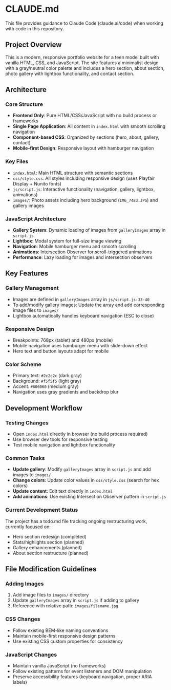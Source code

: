 # CLAUDE.md

This file provides guidance to Claude Code (claude.ai/code) when working with code in this repository.

## Project Overview

This is a modern, responsive portfolio website for a teen model built with vanilla HTML, CSS, and JavaScript. The site features a minimalist design with a gray/neutral color palette and includes a hero section, about section, photo gallery with lightbox functionality, and contact section.

## Architecture

### Core Structure
- **Frontend Only**: Pure HTML/CSS/JavaScript with no build process or frameworks
- **Single Page Application**: All content in `index.html` with smooth scrolling navigation
- **Component-based CSS**: Organized by sections (hero, about, gallery, contact)
- **Mobile-first Design**: Responsive layout with hamburger navigation

### Key Files
- `index.html`: Main HTML structure with semantic sections
- `css/style.css`: All styles including responsive design (uses Playfair Display + Nunito fonts)
- `js/script.js`: Interactive functionality (navigation, gallery, lightbox, animations)
- `images/`: Photo assets including hero background (`IMG_7483.JPG`) and gallery images

### JavaScript Architecture
- **Gallery System**: Dynamic loading of images from `galleryImages` array in `script.js`
- **Lightbox**: Modal system for full-size image viewing
- **Navigation**: Mobile hamburger menu and smooth scrolling
- **Animations**: Intersection Observer for scroll-triggered animations
- **Performance**: Lazy loading for images and intersection observers

## Key Features

### Gallery Management
- Images are defined in `galleryImages` array in `js/script.js:33-40`
- To add/modify gallery images: Update the array and add corresponding image files to `images/`
- Lightbox automatically handles keyboard navigation (ESC to close)

### Responsive Design
- Breakpoints: 768px (tablet) and 480px (mobile)
- Mobile navigation uses hamburger menu with slide-down effect
- Hero text and button layouts adapt for mobile

### Color Scheme
- Primary text: `#2c2c2c` (dark gray)
- Background: `#f5f5f5` (light gray) 
- Accent: `#606060` (medium gray)
- Navigation uses gray gradients and backdrop blur

## Development Workflow

### Testing Changes
- Open `index.html` directly in browser (no build process required)
- Use browser dev tools for responsive testing
- Test mobile navigation and lightbox functionality

### Common Tasks
- **Update gallery**: Modify `galleryImages` array in `script.js` and add images to `images/`
- **Change colors**: Update color values in `css/style.css` (search for hex colors)
- **Update content**: Edit text directly in `index.html`
- **Add animations**: Use existing Intersection Observer pattern in `script.js`

### Current Development Status
The project has a todo.md file tracking ongoing restructuring work, currently focused on:
- Hero section redesign (completed)
- Stats/highlights section (planned)  
- Gallery enhancements (planned)
- About section restructure (planned)

## File Modification Guidelines

### Adding Images
1. Add image files to `images/` directory
2. Update `galleryImages` array in `script.js` if adding to gallery
3. Reference with relative path: `images/filename.jpg`

### CSS Changes
- Follow existing BEM-like naming conventions
- Maintain mobile-first responsive design patterns
- Use existing CSS custom properties for consistency

### JavaScript Changes
- Maintain vanilla JavaScript (no frameworks)
- Follow existing patterns for event listeners and DOM manipulation
- Preserve accessibility features (keyboard navigation, proper ARIA labels)